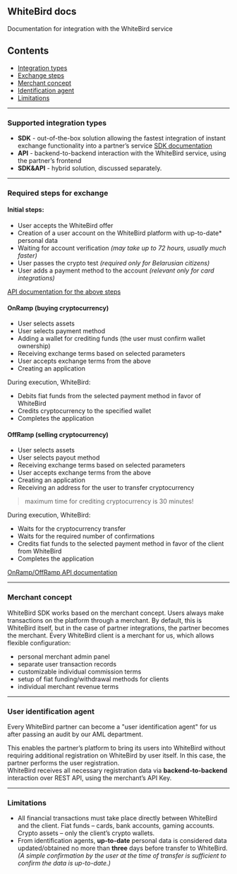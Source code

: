 ## WhiteBird docs

Documentation for integration with the WhiteBird service

## Contents
- [Integration types](#supported-integration-types)
- [Exchange steps](#required-steps-for-exchange)
- [Merchant concept](#merchant-concept)
- [Identification agent](#user-identification-agent)
- [Limitations](#limitations)
---
### Supported integration types
- **SDK** - out-of-the-box solution allowing the fastest integration of instant exchange functionality into a partner’s service [SDK documentation](./sdk/README.md)
- **API** - backend-to-backend interaction with the WhiteBird service, using the partner’s frontend
- **SDK&API** - hybrid solution, discussed separately.
---
### Required steps for exchange
#### Initial steps:
- User accepts the WhiteBird offer
- Creation of a user account on the WhiteBird platform with up-to-date* personal data
- Waiting for account verification _(may take up to 72 hours, usually much faster)_
- User passes the crypto test _(required only for Belarusian citizens)_
- User adds a payment method to the account _(relevant only for card integrations)_

[API documentation for the above steps](./onboardingAPI/README.md)

#### OnRamp (buying cryptocurrency)
- User selects assets
- User selects payment method
- Adding a wallet for crediting funds (the user must confirm wallet ownership)
- Receiving exchange terms based on selected parameters
- User accepts exchange terms from the above
- Creating an application

During execution, WhiteBird:
- Debits fiat funds from the selected payment method in favor of WhiteBird
- Credits cryptocurrency to the specified wallet
- Completes the application

#### OffRamp (selling cryptocurrency)
- User selects assets
- User selects payout method
- Receiving exchange terms based on selected parameters
- User accepts exchange terms from the above
- Creating an application
- Receiving an address for the user to transfer cryptocurrency  
> maximum time for crediting cryptocurrency is 30 minutes!

During execution, WhiteBird:
- Waits for the cryptocurrency transfer
- Waits for the required number of confirmations
- Credits fiat funds to the selected payment method in favor of the client from WhiteBird
- Completes the application

[OnRamp/OffRamp API documentation](./exchangeAPI/README.md)

---

### Merchant concept

WhiteBird SDK works based on the merchant concept. Users always make transactions on the platform through a merchant. By default, this is WhiteBird itself, but in the case of partner integrations, the partner becomes the merchant. Every WhiteBird client is a merchant for us, which allows flexible configuration:
- personal merchant admin panel
- separate user transaction records
- customizable individual commission terms
- setup of fiat funding/withdrawal methods for clients
- individual merchant revenue terms

---

### User identification agent

Every WhiteBird partner can become a "user identification agent" for us after passing an audit by our AML department.

This enables the partner’s platform to bring its users into WhiteBird without requiring additional registration on WhiteBird by user itself. In this case, the partner performs the user registration.  
WhiteBird receives all necessary registration data via **backend-to-backend** interaction over REST API, using the merchant’s API Key.

---

### Limitations
- All financial transactions must take place directly between WhiteBird and the client. Fiat funds – cards, bank accounts, gaming accounts. Crypto assets – only the client’s crypto wallets.
- From identification agents, **up-to-date** personal data is considered data updated/obtained no more than **three** days before transfer to WhiteBird. _(A simple confirmation by the user at the time of transfer is sufficient to confirm the data is up-to-date.)_
